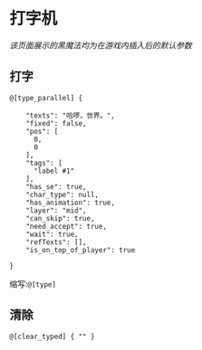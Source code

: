 # 打字机

*该页面展示的黑魔法均为在游戏内插入后的默认参数*

## 打字
```
@[type_parallel] {
  
    "texts": "哈啰，世界。",
    "fixed": false,
    "pos": [
      0,
      0
    ],
    "tags": [
      "label #1"
    ],
    "has_se": true,
    "char_type": null,
    "has_animation": true,
    "layer": "mid",
    "can_skip": true,
    "need_accept": true,
    "wait": true,
    "refTexts": [],
    "is_on_top_of_player": true
  
}
```
缩写:`@[type]`

## 清除
```
@[clear_typed] { "" }
```